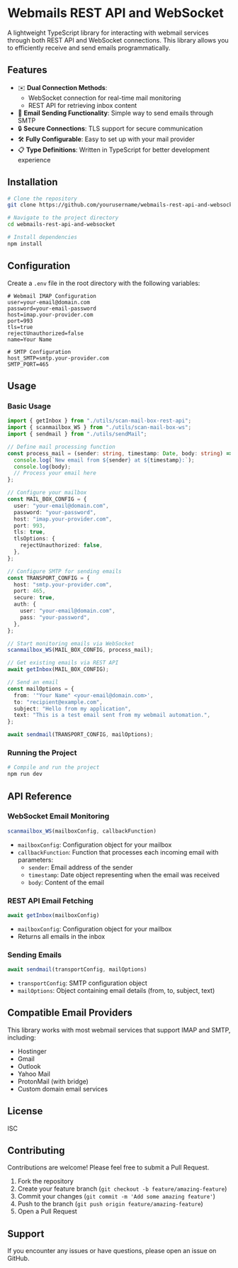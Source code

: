 # Webmails REST API and WebSocket

A lightweight TypeScript library for interacting with webmail services through both REST API and WebSocket connections. This library allows you to efficiently receive and send emails programmatically.

## Features

- ✉️ **Dual Connection Methods**: 
  - WebSocket connection for real-time mail monitoring
  - REST API for retrieving inbox content
- 📨 **Email Sending Functionality**: Simple way to send emails through SMTP
- 🔒 **Secure Connections**: TLS support for secure communication
- 🛠️ **Fully Configurable**: Easy to set up with your mail provider
- 📋 **Type Definitions**: Written in TypeScript for better development experience

## Installation

```bash
# Clone the repository
git clone https://github.com/yourusername/webmails-rest-api-and-websocket.git

# Navigate to the project directory
cd webmails-rest-api-and-websocket

# Install dependencies
npm install
```

## Configuration

Create a `.env` file in the root directory with the following variables:

```env
# Webmail IMAP Configuration
user=your-email@domain.com
password=your-email-password
host=imap.your-provider.com
port=993
tls=true
rejectUnauthorized=false
name=Your Name

# SMTP Configuration
host_SMTP=smtp.your-provider.com
SMTP_PORT=465
```

## Usage

### Basic Usage

```typescript
import { getInbox } from "./utils/scan-mail-box-rest-api";
import { scanmailbox_WS } from "./utils/scan-mail-box-ws";
import { sendmail } from "./utils/sendMail";

// Define mail processing function
const process_mail = (sender: string, timestamp: Date, body: string) => {
  console.log(`New email from ${sender} at ${timestamp}:`);
  console.log(body);
  // Process your email here
};

// Configure your mailbox
const MAIL_BOX_CONFIG = {
  user: "your-email@domain.com",
  password: "your-password",
  host: "imap.your-provider.com",
  port: 993,
  tls: true,
  tlsOptions: {
    rejectUnauthorized: false,
  },
};

// Configure SMTP for sending emails
const TRANSPORT_CONFIG = {
  host: "smtp.your-provider.com",
  port: 465,
  secure: true,
  auth: {
    user: "your-email@domain.com",
    pass: "your-password",
  },
};

// Start monitoring emails via WebSocket
scanmailbox_WS(MAIL_BOX_CONFIG, process_mail);

// Get existing emails via REST API
await getInbox(MAIL_BOX_CONFIG);

// Send an email
const mailOptions = {
  from: '"Your Name" <your-email@domain.com>',
  to: "recipient@example.com",
  subject: "Hello from my application",
  text: "This is a test email sent from my webmail automation.",
};

await sendmail(TRANSPORT_CONFIG, mailOptions);
```

### Running the Project

```bash
# Compile and run the project
npm run dev
```

## API Reference

### WebSocket Email Monitoring

```typescript
scanmailbox_WS(mailboxConfig, callbackFunction)
```

- `mailboxConfig`: Configuration object for your mailbox
- `callbackFunction`: Function that processes each incoming email with parameters:
  - `sender`: Email address of the sender
  - `timestamp`: Date object representing when the email was received
  - `body`: Content of the email

### REST API Email Fetching

```typescript
await getInbox(mailboxConfig)
```

- `mailboxConfig`: Configuration object for your mailbox
- Returns all emails in the inbox

### Sending Emails

```typescript
await sendmail(transportConfig, mailOptions)
```

- `transportConfig`: SMTP configuration object
- `mailOptions`: Object containing email details (from, to, subject, text)

## Compatible Email Providers

This library works with most webmail services that support IMAP and SMTP, including:

- Hostinger
- Gmail
- Outlook
- Yahoo Mail
- ProtonMail (with bridge)
- Custom domain email services

## License

ISC

## Contributing

Contributions are welcome! Please feel free to submit a Pull Request.

1. Fork the repository
2. Create your feature branch (`git checkout -b feature/amazing-feature`)
3. Commit your changes (`git commit -m 'Add some amazing feature'`)
4. Push to the branch (`git push origin feature/amazing-feature`)
5. Open a Pull Request

## Support

If you encounter any issues or have questions, please open an issue on GitHub.
